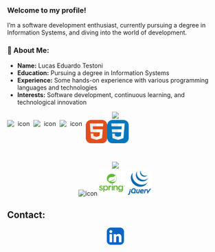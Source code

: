 ### Welcome to my profile!  

 I’m a software development enthusiast, currently pursuing a degree in Information Systems, and diving into the world of development.

 
  <h3>🚀 About Me:</h3>

- **Name:** Lucas Eduardo Testoni
- **Education:** Pursuing a degree in Information Systems
- **Experience:** Some hands-on experience with various programming languages and technologies
- **Interests:** Software development, continuous learning, and technological innovation

<div align="center" style="text-align: center;">
 <img src="https://readme-typing-svg.herokuapp.com/?font=Righteous&size=35&color=FFFF00&center=true&vCenter=true&width=600&height=70&duration=4000&lines=Languagens+and+tools" />
</div>

<div align="center" style="display: flex; align-items: flex-start;">
 <img  src="https://techstack-generator.vercel.app/java-icon.svg" alt="icon" width="61" height="80" />
 <img  src="https://techstack-generator.vercel.app/js-icon.svg" alt="icon" width="61" height="61" />
 <img src="https://techstack-generator.vercel.app/nginx-icon.svg" alt="icon" width="61" height="61" />
 <img style= "margin-right: 14;" src="https://github.com/tandpfun/skill-icons/blob/main/icons/HTML.svg" alt="icon" width="50" height="54" />
 <img src="https://github.com/tandpfun/skill-icons/blob/main/icons/CSS.svg" alt="icon" width="50" height="54" /> 
</div>

<br>

<div align="center"">
 <img src="https://readme-typing-svg.herokuapp.com?font=Righteous&weight=500&pause=1000&color=F78B15&background=FFFFFF00&center=true&repeat=false&random=true&width=435&lines=Database+and+technologies" />
</div>

<div align="center" style="text-align: center;">
 <img src="https://techstack-generator.vercel.app/mysql-icon.svg" alt="icon" width="61" height="61" />
  <img alt="Spring" height="60" width="60" src="https://raw.githubusercontent.com/devicons/devicon/master/icons/spring/spring-original-wordmark.svg"/>
  <img alt="jQuery" height="60" width="60" src="https://github.com/devicons/devicon/blob/master/icons/jquery/jquery-plain-wordmark.svg"/>
</div>


## Contact:
  <div align="center">
  <a href="https://www.linkedin.com/in/lucas-eduardo-t-807a271a1/" target="_blank"><img height="40" width="40" src="https://github.com/tandpfun/skill-icons/blob/main/icons/LinkedIn.svg"></a> 
</div>
